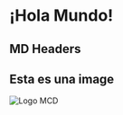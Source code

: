 # ¡Hola Mundo!
## MD Headers

## Esta es una image
![Logo MCD](https://mcd.unison.mx/wp-content/themes/awaken/img/logo_mcd.png)
